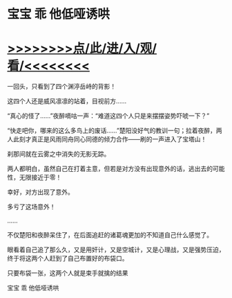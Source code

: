 # 宝宝 乖 他低哑诱哄

# <a href="https://github.com/aihcr/keda/issues/1">>>>>>>>>点/此/进/入/观/看/<<<<<<<<</a>

一回头，只看到了四个渊渟岳峙的背影！

这四个人还是威风凛凛的站着，目视前方……

“真心的怪了……”夜醉嘀咕一声：“难道这四个人只是来摆摆姿势吓唬一下？”

“快走吧你，哪来的这么多鸟上的废话……”楚阳没好气的教训一句；拉着夜醉，两人此刻才真正是风雨同舟同心同德的倾力合作——刷的一声进入了宝塔山！

刹那间就在云雾之中消失的无影无踪。

两人都明白，虽然自己在打着主意，但若是对方没有出现意外的话，逃出去的可能性，无限接近于零！

幸好，对方出现了意外。

多亏了这场意外！

……

不仅楚阳和夜醉呆住了，在后面追赶的诸葛魂更加的不知道自己什么感觉了。

眼看着自己追了那么久，又是用奸计，又是空城计，又是心理战，又是强势压迫，终于将这两个人赶到了自己布置好的布袋口。

只要布袋一张，这两个人就是束手就擒的结果

宝宝 乖 他低哑诱哄
